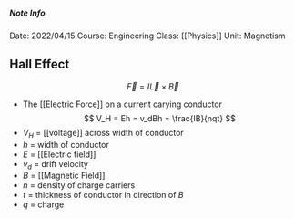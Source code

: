 ##### Note Info
Date: 2022/04/15
Course: Engineering
Class: [[Physics]]
Unit: Magnetism
## Hall Effect
$$ \vec F = I\vec L\times\vec B $$
- The [[Electric Force]] on a current carying conductor
$$ V_H = Eh = v_dBh = \frac{IB}{nqt} $$
- $V_H$ = [[voltage]] across width of conductor
- $h$ = width of conductor
- $E$ = [[Electric field]]
- $v_d$ = drift velocity
- $B$ = [[Magnetic Field]]
- $n$ = density of charge carriers
- $t$ = thickness of conductor in direction of $B$
- $q$ = charge